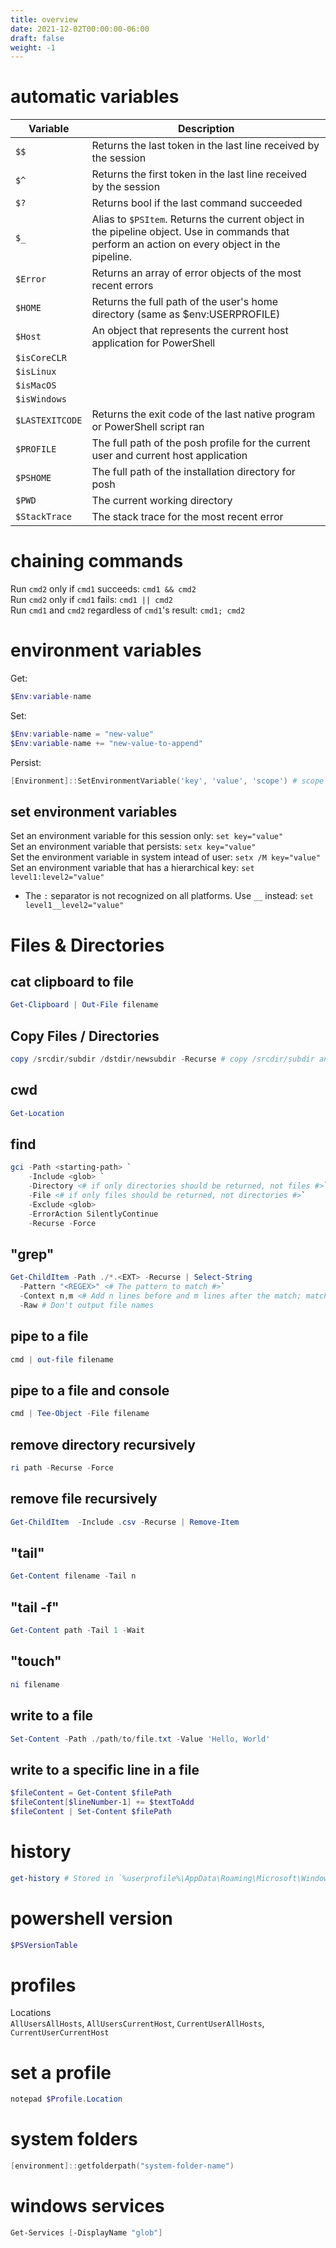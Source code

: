 ```yaml
---
title: overview
date: 2021-12-02T00:00:00-06:00
draft: false
weight: -1
---
```


# automatic variables
| Variable | Description |
| -------- | ----------- |
| `$$` | Returns the last token in the last line received by the session |
| `$^` | Returns the first token in the last line received by the session |
| `$?` | Returns bool if the last command succeeded | 
| `$_` | Alias to `$PSItem`.  Returns the current object in the pipeline object.  Use in commands that perform an action on every object in the pipeline. | 
| `$Error` | Returns an array of error objects of the most recent errors |
| `$HOME` | Returns the full path of the user's home directory (same as $env:USERPROFILE) |
| `$Host` | An object that represents the current host application for PowerShell |
| `$isCoreCLR` | |
| `$isLinux` | |
| `$isMacOS` | |
| `$isWindows` | |
| `$LASTEXITCODE` | Returns the exit code of the last native program or PowerShell script ran |
| `$PROFILE` | The full path of the posh profile for the current user and current host application | 
| `$PSHOME` | The full path of the installation directory for posh |
| `$PWD` | The current working directory |
| `$StackTrace` | The stack trace for the most recent error |

# chaining commands
Run `cmd2` only if `cmd1` succeeds: `cmd1 && cmd2`  
Run `cmd2` only if `cmd1` fails: `cmd1 || cmd2`  
Run `cmd1` and `cmd2` regardless of `cmd1`'s result: `cmd1; cmd2`  

# environment variables  
Get:  
```powershell
$Env:variable-name
```
Set:  
```powershell
$Env:variable-name = "new-value"  
$Env:variable-name += "new-value-to-append"
```

Persist:
```powershell
[Environment]::SetEnvironmentVariable('key', 'value', 'scope') # scope = machine or user
```

## set environment variables
Set an environment variable for this session only:		    `set key="value"`  
Set an environment variable that persists:			        `setx key="value"`  
Set the environment variable in system intead of user:	    `setx /M key="value"`  
Set an environment variable that has a hierarchical key:	`set level1:level2="value"`  
- The `:` separator is not recognized on all platforms.  Use `__` instead:  `set level1__level2="value"`

# Files & Directories
## cat clipboard to file
```powershell
Get-Clipboard | Out-File filename
```

## Copy Files / Directories
```powershell
copy /srcdir/subdir /dstdir/newsubdir -Recurse # copy /srcdir/subdir and all of its files and subdirectories to /dstdir/newsubdir and create it if it doesn't exist
```

## cwd
```powershell
Get-Location
```

## find
```powershell
gci -Path <starting-path> `
    -Include <glob> `
    -Directory <# if only directories should be returned, not files #>`
    -File <# if only files should be returned, not directories #>`
    -Exclude <glob>
    -ErrorAction SilentlyContinue
    -Recurse -Force
```

## "grep"
```powershell
Get-ChildItem -Path ./*.<EXT> -Recurse | Select-String 
  -Pattern "<REGEX>" <# The pattern to match #>`
  -Context n,m <# Add n lines before and m lines after the match; matches are denoted with > #>
  -Raw # Don't output file names
```

## pipe to a file
```powershell
cmd | out-file filename
```

## pipe to a file and console
```powershell
cmd | Tee-Object -File filename
```

## remove directory recursively
```powershell
ri path -Recurse -Force
```

## remove file recursively
```powershell
Get-ChildItem  -Include .csv -Recurse | Remove-Item
```

## "tail"
```powershell
Get-Content filename -Tail n
```

## "tail -f"
```powershell
Get-Content path -Tail 1 -Wait
```

## "touch"
```powershell
ni filename
```

## write to a file
```powershell
Set-Content -Path ./path/to/file.txt -Value 'Hello, World'
```

## write to a specific line in a file
```powershell
$fileContent = Get-Content $filePath
$fileContent[$lineNumber-1] += $textToAdd
$fileContent | Set-Content $filePath
```

# history
```powershell
get-history # Stored in `%userprofile%\AppData\Roaming\Microsoft\Windows\PowerShell\PSReadline`
```

# powershell version
```powershell
$PSVersionTable
```

# profiles
Locations  
`AllUsersAllHosts`, `AllUsersCurrentHost`, `CurrentUserAllHosts`, `CurrentUserCurrentHost`

# set a profile
```powershell
notepad $Profile.Location
```

# system folders
```powershell
[environment]::getfolderpath("system-folder-name")
```

# windows services
```powershell
Get-Services [-DisplayName "glob"]
```
